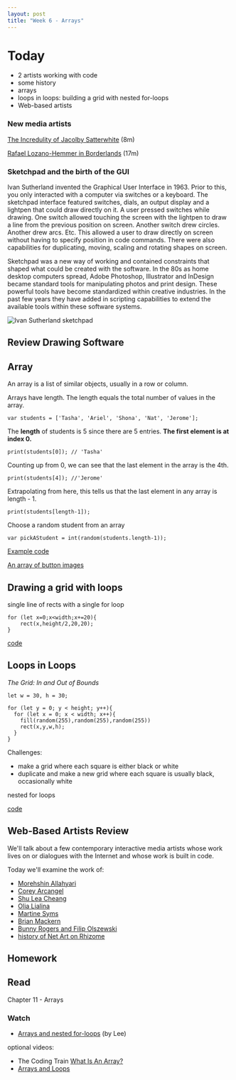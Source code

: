 ```yaml
---
layout: post
title: "Week 6 - Arrays"
---
```


# Today

- 2 artists working with code
- some history
- arrays
- loops in loops: building a grid with nested for-loops
- Web-based artists

### New media artists 

[The Incredulity of Jacolby Satterwhite](https://art21.org/watch/new-york-close-up/the-incredulity-of-jacolby-satterwhite/) (8m)

[Rafael Lozano-Hemmer in Borderlands](https://art21.org/watch/art-in-the-twenty-first-century/s10/rafael-lozano-hemmer-in-borderlands-extended-segment/) (17m)

### Sketchpad and the birth of the GUI

Ivan Sutherland invented the Graphical User Interface in 1963. Prior to this, you only interacted with a computer via switches or a keyboard. The sketchpad interface featured switches, dials, an output display and a lightpen that could draw directly on it. A user pressed switches while drawing. One switch allowed touching the screen with the lightpen to draw a line from the previous position on screen. Another switch drew circles. Another drew arcs. Etc. This allowed a user to draw directly on screen without having to specify position in code commands. There were also capabilities for duplicating, moving, scaling and rotating shapes on screen.

Sketchpad was a new way of working and contained constraints that shaped what could be created with the software. In the 80s as home desktop computers spread, Adobe Photoshop, Illustrator and InDesign became standard tools for manipulating photos and print design. These powerful tools have become standardized within creative industries. In the past few years they have added in scripting capabilities to extend the available tools within these software systems.

![Ivan Sutherland sketchpad](https://bimaplus.org/wp-content/uploads/2018/12/ImageToNews_Sketchpad-01.png)

## Review Drawing Software


## Array 

An array is a list of similar objects, usually in a row or column.

Arrays have length. The length equals the total number of values in the array.

```
var students = ['Tasha', 'Ariel', 'Shona', 'Nat', 'Jerome'];
```

The **length** of students is 5 since there are 5 entries. **The first element is at index 0.**

```print(students[0]); // 'Tasha'```

Counting up from 0, we can see that the last element in the array is the 4th.

```print(students[4]); //'Jerome'```

Extrapolating from here, this tells us that the last element in any array is length - 1.

```
print(students[length-1]);
```

Choose a random student from an array

```
var pickAStudent = int(random(students.length-1));
```

[Example code](https://editor.p5js.org/2sman/sketches/SUUlWhE9n)

[An array of button images](https://editor.p5js.org/2sman/sketches/jmO0KwSD-)

## Drawing a grid with loops

single line of rects with a single for loop

```
for (let x=0;x<width;x+=20){
    rect(x,height/2,20,20);
}
```

[code](https://editor.p5js.org/2sman/sketches/Rx5053gin)

## Loops in Loops

*The Grid: In and Out of Bounds*

```
let w = 30, h = 30;

for (let y = 0; y < height; y++){
  for (let x = 0; x < width; x++){
    fill(random(255),random(255),random(255))
    rect(x,y,w,h);
  }
}
```

Challenges:
- make a grid where each square is either black or white
- duplicate and make a new grid where each square is usually black, occasionally white

nested for loops

[code](https://editor.p5js.org/2sman/sketches/XdV_uJonn)

## Web-Based Artists Review

We'll talk about a few contemporary interactive media artists whose work lives on or dialogues with the Internet and whose work is built in code. 

Today we'll examine the work of:

- [Morehshin Allahyari](http://www.morehshin.com/)
- [Corey Arcangel](http://www.coryarcangel.com/)
- [Shu Lea Cheang](http://mauvaiscontact.info/)
- [Olia Lialina](http://art.teleportacia.org/)
- [Martine Syms](https://martinesy.ms/)  
- [Brian Mackern](http://bri.uy/)
- [Bunny Rogers and Filip Olszewski](https://rhizome.org/editorial/2019/feb/14/an-ice-palace-in-queens/)
- [history of Net Art on Rhizome](https://anthology.rhizome.org/)

## Homework

## Read

Chapter 11 - Arrays

### Watch 

- [Arrays and nested for-loops](https://www.youtube.com/watch?v=k9w4noH2KKM) (by Lee)

optional videos:

- The Coding Train [What Is An Array?](https://www.youtube.com/watch?v=VIQoUghHSxU)
- [Arrays and Loops](https://www.youtube.com/watch?v=RXWO3mFuW-I)


